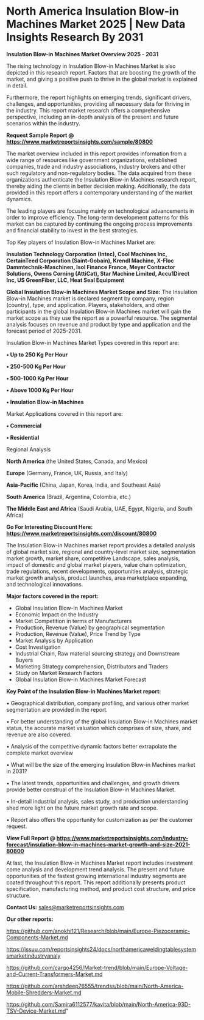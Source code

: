 # North America Insulation Blow-in Machines Market 2025 | New Data Insights Research By 2031

<Strong> Insulation Blow-in Machines Market Overview 2025 - 2031</strong>

The rising technology in Insulation Blow-in Machines Market is also depicted in this research report. Factors that are boosting the growth of the market, and giving a positive push to thrive in the global market is explained in detail.

Furthermore, the report highlights on emerging trends, significant drivers, challenges, and opportunities, providing all necessary data for thriving in the industry. This report market research offers a comprehensive perspective, including an in-depth analysis of the present and future scenarios within the industry.

<strong>Request Sample Report @ <a href=https://www.marketreportsinsights.com/sample/80800>https://www.marketreportsinsights.com/sample/80800</a></strong>

The market overview included in this report provides information from a wide range of resources like government organizations, established companies, trade and industry associations, industry brokers and other such regulatory and non-regulatory bodies. The data acquired from these organizations authenticate the Insulation Blow-in Machines research report, thereby aiding the clients in better decision making. Additionally, the data provided in this report offers a contemporary understanding of the market dynamics.

The leading players are focusing mainly on technological advancements in order to improve efficiency. The long-term development patterns for this market can be captured by continuing the ongoing process improvements and financial stability to invest in the best strategies.

Top Key players of Insulation Blow-in Machines Market are:

<strong>Insulation Technology Corporation (Intec), Cool Machines Inc, CertainTeed Corporation (Saint-Gobain), Krendl Machine, X-Floc Dammtechnik-Maschinen, Isol Finance France, Meyer Contractor Solutions, Owens Corning (AttiCat), Star Machine Limited, Accu1Direct Inc, US GreenFiber, LLC, Heat Seal Equipment</strong>

<strong><b>Global Insulation Blow-in Machines Market Scope and Size:</b></strong>
The Insulation Blow-in Machines market is declared segment by company, region (country), type, and application. Players, stakeholders, and other participants in the global Insulation Blow-in Machines market will gain the market scope as they use the report as a powerful resource. The segmental analysis focuses on revenue and product by type and application and the forecast period of 2025-2031.

Insulation Blow-in Machines Market Types covered in this report are:

<strong>• Up to 250 Kg Per Hour

• 250-500 Kg Per Hour

• 500-1000 Kg Per Hour

• Above 1000 Kg Per Hour

• Insulation Blow-in Machines</strong>

Market Applications covered in this report are:

<strong>• Commercial

• Residential</strong> 

Regional Analysis

<strong>North America</strong> (the United States, Canada, and Mexico)

<strong>Europe</strong> (Germany, France, UK, Russia, and Italy)

<strong>Asia-Pacific</strong> (China, Japan, Korea, India, and Southeast Asia)

<strong>South America</strong> (Brazil, Argentina, Colombia, etc.)

<strong>The Middle East and Africa</strong> (Saudi Arabia, UAE, Egypt, Nigeria, and South Africa)

<strong>Go For Interesting Discount Here: <a href=https://www.marketreportsinsights.com/discount/80800>https://www.marketreportsinsights.com/discount/80800</a></strong>

The Insulation Blow-in Machines market report provides a detailed analysis of global market size, regional and country-level market size, segmentation market growth, market share, competitive Landscape, sales analysis, impact of domestic and global market players, value chain optimization, trade regulations, recent developments, opportunities analysis, strategic market growth analysis, product launches, area marketplace expanding, and technological innovations.

<strong><b>Major factors covered in the report:</b></strong>
<ul>
  <li>Global Insulation Blow-in Machines Market </li>
  <li>Economic Impact on the Industry</li>
  <li>Market Competition in terms of Manufacturers</li>
  <li>Production, Revenue (Value) by geographical segmentation</li>
  <li>Production, Revenue (Value), Price Trend by Type</li>
  <li>Market Analysis by Application</li>
  <li>Cost Investigation</li>
  <li>Industrial Chain, Raw material sourcing strategy and Downstream Buyers</li>
  <li>Marketing Strategy comprehension, Distributors and Traders</li>
  <li>Study on Market Research Factors</li>
  <li>Global Insulation Blow-in Machines Market Forecast</li>
</ul>

<strong><b>Key Point of the Insulation Blow-in Machines Market report:</b></strong>

• Geographical distribution, company profiling, and various other market segmentation are provided in the report.

• For better understanding of the global Insulation Blow-in Machines market status, the accurate market valuation which comprises of size, share, and revenue are also covered.

• Analysis of the competitive dynamic factors better extrapolate the complete market overview

• What will be the size of the emerging Insulation Blow-in Machines market in 2031?

• The latest trends, opportunities and challenges, and growth drivers provide better construal of the Insulation Blow-in Machines Market.

• In-detail industrial analysis, sales study, and production understanding shed more light on the future market growth rate and scope.

• Report also offers the opportunity for customization as per the customer request.

<strong><b>View Full Report @ <a href=https://www.marketreportsinsights.com/industry-forecast/insulation-blow-in-machines-market-growth-and-size-2021-80800>https://www.marketreportsinsights.com/industry-forecast/insulation-blow-in-machines-market-growth-and-size-2021-80800</a></b></strong>


At last, the Insulation Blow-in Machines Market report includes investment come analysis and development trend analysis. The present and future opportunities of the fastest growing international industry segments are coated throughout this report. This report additionally presents product specification, manufacturing method, and product cost structure, and price structure.

<strong>Contact Us:</strong>
sales@marketreportsinsights.com

<strong>Our other reports:</strong>

<a href=https://github.com/anokhi121/Research/blob/main/Europe-Piezoceramic-Components-Market.md>https://github.com/anokhi121/Research/blob/main/Europe-Piezoceramic-Components-Market.md</a>

<a href=https://issuu.com/reportsinsights24/docs/northamericaweldingtablesystemsmarketindustryanaly>https://issuu.com/reportsinsights24/docs/northamericaweldingtablesystemsmarketindustryanaly</a>

<a href=https://github.com/cargo4256/Market-trend/blob/main/Europe-Voltage-and-Current-Transformers-Market.md>https://github.com/cargo4256/Market-trend/blob/main/Europe-Voltage-and-Current-Transformers-Market.md</a>

<a href=https://github.com/arshdeep76555/trendss/blob/main/North-America-Mobile-Shredders-Market.md>https://github.com/arshdeep76555/trendss/blob/main/North-America-Mobile-Shredders-Market.md</a>

<a href=https://github.com/Samira6112577/kavita/blob/main/North-America-93D-TSV-Device-Market.md>https://github.com/Samira6112577/kavita/blob/main/North-America-93D-TSV-Device-Market.md</a>"
